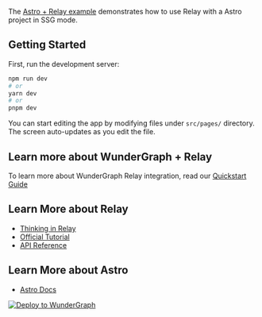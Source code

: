The [Astro + Relay example](https://github.com/wundergraph/wundergraph/tree/main/examples/astro-relay) demonstrates how to use Relay with a Astro project in SSG mode.

## Getting Started

First, run the development server:

```bash
npm run dev
# or
yarn dev
# or
pnpm dev
```

You can start editing the app by modifying files under `src/pages/` directory. The screen auto-updates as you edit the file.

## Learn more about WunderGraph + Relay

To learn more about WunderGraph Relay integration, read our [Quickstart Guide](https://docs.wundergraph.com/docs/getting-started/relay-quickstart)

## Learn More about Relay

- [Thinking in Relay](https://relay.dev/docs/principles-and-architecture/thinking-in-relay/)
- [Official Tutorial](https://relay.dev/docs/tutorial/intro/)
- [API Reference](https://relay.dev/docs/api-reference/relay-environment-provider/)

## Learn More about Astro

- [Astro Docs](https://docs.astro.build/en/getting-started/)

[![Deploy to WunderGraph](https://wundergraph.com/button)](https://cloud.wundergraph.com/new/clone?templateName=astro-relay)
